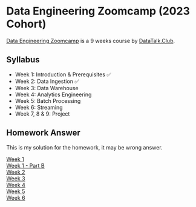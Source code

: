 # Data Engineering Zoomcamp (2023 Cohort)

[Data Engineering Zoomcamp](https://github.com/DataTalksClub/data-engineering-zoomcamp) is a 9 weeks course by [DataTalk.Club](http://datatalks.club/).

## Syllabus

- Week 1: Introduction & Prerequisites ✅
- Week 2: Data Ingestion ✅
- Week 3: Data Warehouse
- Week 4: Analytics Engineering
- Week 5: Batch Processing
- Week 6: Streaming
- Week 7, 8 & 9: Project

## Homework Answer

This is my solution for the homework, it may be wrong answer.

[Week 1](./1_basics/homework)  
[Week 1 - Part B](./1_basics/homework/partB)  
[Week 2](./2_workflow_orchestration/homework)  
[Week 3](TODO)  
[Week 4](TODO)  
[Week 5](TODO)  
[Week 6](TODO)

